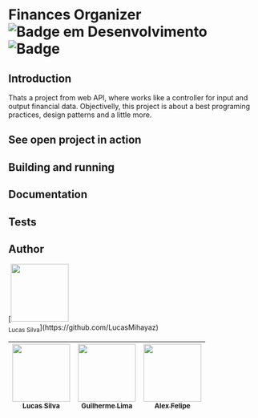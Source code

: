 # Finances Organizer ![Badge em Desenvolvimento](https://img.shields.io/static/v1?label=Status&message=EM%20DESENVOLVIMENTO&color=GREEN) ![Badge](https://img.shields.io/github/last-commit/LucasMihayaz/FinancesOrganizer)

<h2>Introduction</h2>
Thats a project from web API, where works like a controller for input and output financial data. Objectivelly, this project is about a best programing practices, design patterns and a little more. 

<h2>See open project in action</h2>

<h2>Building and running</h2>

<h2>Documentation</h2>

<h2>Tests</h2>

<h2>Author</h2>
[<img src="https://avatars.githubusercontent.com/LucasMihayaz" width=115><br><sub>Lucas Silva</sub>](https://github.com/LucasMihayaz)


| [<img src="https://avatars.githubusercontent.com/LucasMihayaz" width=115><br><sub>Lucas Silva</sub>](https://github.com/LucasMihayaz) |  [<img src="https://avatars.githubusercontent.com/u/30351153?v=4" width=115><br><sub>Guilherme Lima</sub>](https://github.com/guilhermeonrails) |  [<img src="https://avatars.githubusercontent.com/u/8989346?v=4" width=115><br><sub>Alex Felipe</sub>](https://github.com/alexfelipe) |
| :---: | :---: | :---: |
